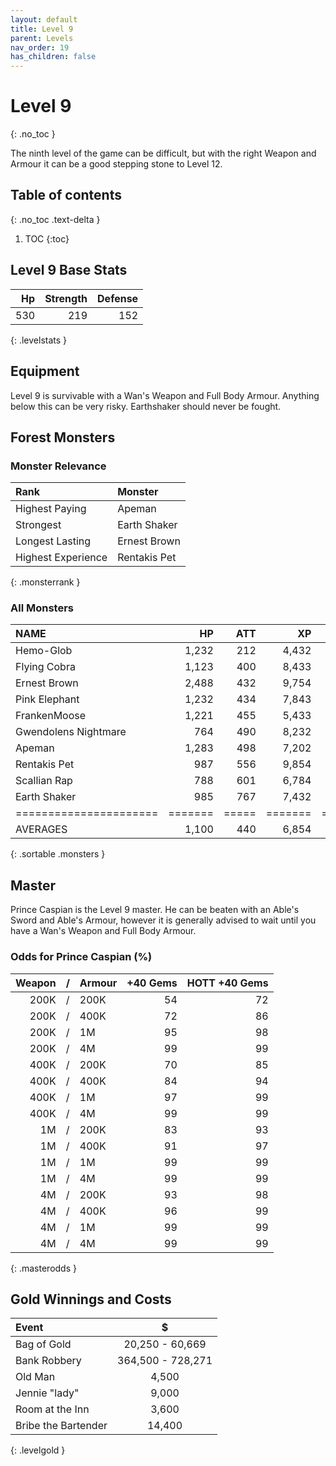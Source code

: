 ```yaml
---
layout: default
title: Level 9
parent: Levels
nav_order: 19
has_children: false
---
```

# Level 9
{: .no_toc }

The ninth level of the game can be difficult, but with the right Weapon and Armour it can be a good stepping stone to Level 12.

## Table of contents
{: .no_toc .text-delta }

1. TOC
{:toc}

## Level 9 Base Stats

|  Hp | Strength | Defense |
|----:|---------:|--------:|
| 530 |      219 |     152 |
{: .levelstats }
  
## Equipment

Level 9 is survivable with a Wan's Weapon and Full Body Armour. Anything below this can be very risky. Earthshaker should never be fought.

## Forest Monsters

### Monster Relevance

| Rank               | Monster      |
|:-------------------|:-------------|
| Highest Paying     | Apeman       |
| Strongest          | Earth Shaker |
| Longest Lasting    | Ernest Brown |
| Highest Experience | Rentakis Pet |
{: .monsterrank }
  
### All Monsters

| NAME                 |    HP | ATT |    XP |   GOLD | RARE | WEAPON                | 
|:---------------------|------:|----:|------:|-------:|:-----|:----------------------|
| Hemo-Glob            | 1,232 | 212 | 4,432 | 27,853 | No   | Weak Insults          | 
| Flying Cobra         | 1,123 | 400 | 8,433 | 37,694 | Yes  | Poison Fangs          | 
| Ernest Brown         | 2,488 | 432 | 9,754 | 34,833 | No   | Knee                  | 
| Pink Elephant        | 1,232 | 434 | 7,843 | 33,844 | No   | Stomping              | 
| FrankenMoose         | 1,221 | 455 | 5,433 | 31,221 | No   | Butting Head          | 
| Gwendolens Nightmare |   764 | 490 | 8,232 | 35,846 | No   | Dreams                | 
| Apeman               | 1,283 | 498 | 7,202 | 38,955 | No   | Hairy Hands           | 
| Rentakis Pet         |   987 | 556 | 9,854 | 37,584 | No   | Gaping Maw            | 
| Scallian Rap         |   788 | 601 | 6,784 | 22,430 | No   | Way Of Hurting People | 
| Earth Shaker         |   985 | 767 | 7,432 | 37,565 | No   | Earthquake            | 
|======================|=======|=====|=======|========|======|=======================|
| AVERAGES             | 1,100 | 440 | 6,854 | 30,711 |      |                       | 
{: .sortable .monsters }
  
## Master

Prince Caspian is the Level 9 master. He can be beaten with an Able's Sword and Able's Armour, however it is generally advised to wait until you have a Wan's Weapon and Full Body Armour.

### Odds for Prince Caspian (%)

| Weapon | / | Armour | +40 Gems | HOTT +40 Gems |
|-------:|:-:|:-------|---------:|--------------:|
|   200K | / | 200K   |       54 |            72 |
|   200K | / | 400K   |       72 |            86 |
|   200K | / | 1M     |       95 |            98 |
|   200K | / | 4M     |       99 |            99 |
|   400K | / | 200K   |       70 |            85 |
|   400K | / | 400K   |       84 |            94 |
|   400K | / | 1M     |       97 |            99 |
|   400K | / | 4M     |       99 |            99 |
|     1M | / | 200K   |       83 |            93 |
|     1M | / | 400K   |       91 |            97 |
|     1M | / | 1M     |       99 |            99 |
|     1M | / | 4M     |       99 |            99 |
|     4M | / | 200K   |       93 |            98 |
|     4M | / | 400K   |       96 |            99 |
|     4M | / | 1M     |       99 |            99 |
|     4M | / | 4M     |       99 |            99 |
{: .masterodds }
  
## Gold Winnings and Costs

| Event               | $                 |
|:--------------------|:-----------------:|
| Bag of Gold         | 20,250 - 60,669   |
| Bank Robbery        | 364,500 - 728,271 |
| Old Man             | 4,500             |
| Jennie "lady"       | 9,000             |
| Room at the Inn     | 3,600             |
| Bribe the Bartender | 14,400            |
{: .levelgold }
  

